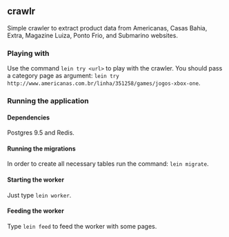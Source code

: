 ## crawlr

Simple crawler to extract product data from Americanas, Casas Bahia, Extra, Magazine Luiza, Ponto Frio, and Submarino websites.

### Playing with

Use the command `lein try <url>` to play with the crawler. You should pass a category page as argument: `lein try http://www.americanas.com.br/linha/351258/games/jogos-xbox-one`.

### Running the application

#### Dependencies

Postgres 9.5 and Redis.

#### Running the migrations

In order to create all necessary tables run the command: `lein migrate`.

#### Starting the worker

Just type `lein worker`.

#### Feeding the worker

Type `lein feed` to feed the worker with some pages.
